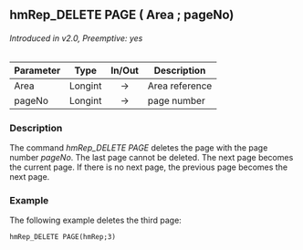 ## hmRep_DELETE PAGE ( Area ; pageNo)
###### Introduced in v2.0, Preemptive: yes

|Parameter|Type|In/Out|Description
|---|---|:---:|---
|Area|Longint|→|Area reference
|pageNo|Longint|→|page number

### Description
The command *hmRep_DELETE PAGE* deletes the page with the page number *pageNo*. The last page cannot be deleted. The next page becomes the current page. If there is no next page, the previous page becomes the next page.

### Example
The following example deletes the third page:

```4d
hmRep_DELETE PAGE(hmRep;3)
```
